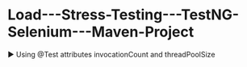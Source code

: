 # Load---Stress-Testing---TestNG-Selenium---Maven-Project
▶ Using @Test attributes invocationCount and threadPoolSize
